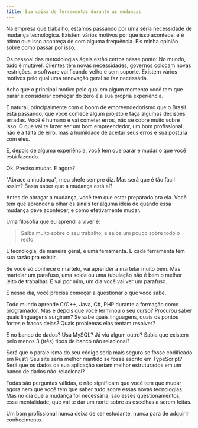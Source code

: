 ```yaml
---
title: Sua caixa de ferramentas durante as mudanças
---
```


Na empresa que trabalho, estamos passando por uma séria necessidade de mudança tecnológica. Existem
vários motivos por que isso acontece, e é ótimo que isso aconteça de com alguma frequência. Eis
minha opinião sobre como passar por isso.

Os pessoal das metodologias ágeis estão certos nesse ponto: No mundo, tudo é mutável. Clientes têm
novas necessidades, governos colocam novas restrições, o software vai ficando velho e sem suporte.
Existem vários motivos pelo qual uma renovação geral se faz necessária.

Acho que o principal motivo pelo qual em algum momento você tem que parar e considerar começar do
zero é a sua própria experiência.

É natural, principalmente com o boom de empreendedorismo que o Brasil está passando, que você comece
algum projeto e faça algumas decisões erradas. Você é humano e vai cometer erros, não se cobre muito
sobre isso. O que vai te fazer ser um bom empreendedor, um bom profissional, não é a falta de erro,
mas a humildade de aceitar seus erros e sua postura com eles.

E, depois de alguma experiência, você tem que parar e mudar o que você está fazendo.

Ok. Preciso mudar. E agora?

"Abrace a mudança", meu chefe sempre diz. Mas será que é tão fácil assim? Basta saber que a mudança
está aí?

Antes de abraçar a mudança, você tem que estar preparado pra ela. Você tem que aprender a olhar os
sinais ter alguma ideia de quando essa mudança deve acontecer, e como efetivamente mudar.

Uma filosofia que eu aprendi a viver é:

> Saiba muito sobre o seu trabalho, e saiba um pouco sobre todo o resto.

E tecnologia, de maneira geral, é uma ferramenta. E cada ferramenta tem sua razão pra existir.

Se você só conhece o martelo, vai aprender a martelar muito bem. Mas martelar um parafuso, uma solda
ou uma tubulação não é bem o melhor jeito de trabalhar. E vai por mim, um dia você vai ver um
parafuso.

E nesse dia, você precisa começar a questionar o que você sabe.

Todo mundo aprende C/C++, Java, C#, PHP durante a formação como programador. Mas e depois que você
terminou o seu curso? Procurou saber quais linguagens surgiram? Se sabe quais linguagens, quais os
pontos fortes e fracos delas? Quais problemas elas tentam resolver?

E no banco de dados? Usa MySQL? Já viu algum outro? Sabia que existem pelo menos 3 (três) tipos de
banco não relacional?

Será que o paralelismo do seu código seria mais seguro se fosse codificado em Rust? Seu site seria
melhor mantido se fosse escrito em TypeScript? Será que os dados da sua aplicação seriam melhor
estruturados em um banco de dados não-relacional?

Todas são perguntas válidas, e não significam que você tem que mudar agora nem que você tem que
saber tudo sobre essas novas tecnologias. Mas no dia que a mudança for necessária, são esses
questionamentos, essa mentalidade, que vai te dar um norte sobre as escolhas a serem feitas.

Um bom profissional nunca deixa de ser estudante, nunca para de adquirir conhecimento.
